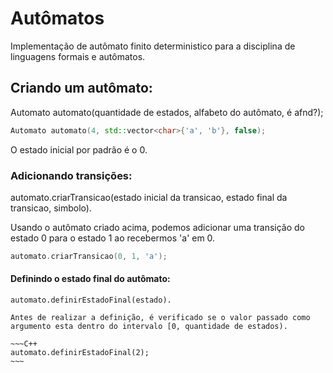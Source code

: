 # Autômatos

Implementação de autômato finito deterministico para a disciplina de linguagens formais e autômatos.

## Criando um autômato:
  Automato automato(quantidade de estados, alfabeto do autômato, é afnd?);
  ~~~C++
  Automato automato(4, std::vector<char>{'a', 'b'}, false);
  ~~~
  
  O estado inicial por padrão é o 0.
 
 ### Adicionando transições:
  automato.criarTransicao(estado inicial da transicao, estado final da transicao, simbolo).
  
  Usando o autômato criado acima, podemos adicionar uma transição do estado 0 para o estado 1 ao recebermos 'a' em 0.
  ~~~C++
  automato.criarTransicao(0, 1, 'a');
  ~~~
  
  #### Definindo o estado final do autômato:
    automato.definirEstadoFinal(estado).
    
    Antes de realizar a definição, é verificado se o valor passado como argumento esta dentro do intervalo [0, quantidade de estados).
    
    ~~~C++
    automato.definirEstadoFinal(2);
    ~~~
  
